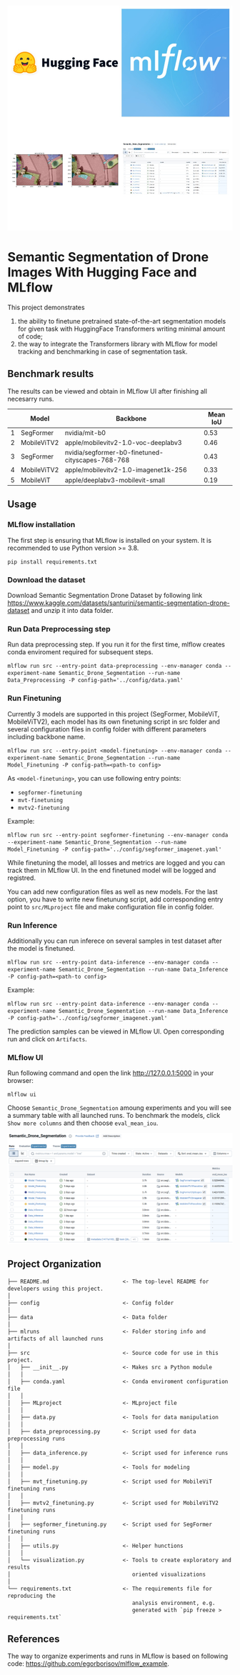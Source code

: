 ![Alt text](sample.jpg)

Semantic Segmentation of Drone Images With Hugging Face and MLflow 
==============================

This project demonstrates
1. the ability to finetune pretrained state-of-the-art segmentation models for given task with HuggingFace Transformers writing minimal amount of code;
2. the way to integrate the Transformers library with MLflow for model tracking and benchmarking in case of segmentation task.

## Benchmark results

The results can be viewed and obtain in MLflow UI after finishing all necesarry runs.

|   | Model       | Backbone                                         | Mean IoU |
|---|-------------|--------------------------------------------------|----------|
| 1 | SegFormer   | nvidia/mit-b0                                    | 0.53     |
| 2 | MobileViTV2 | apple/mobilevitv2-1.0-voc-deeplabv3              | 0.46     |
| 3 | SegFormer   | nvidia/segformer-b0-finetuned-cityscapes-768-768 | 0.43     |
| 4 | MobileViTV2 | apple/mobilevitv2-1.0-imagenet1k-256             | 0.33     |
| 5 | MobileViT   | apple/deeplabv3-mobilevit-small                  | 0.19     |

## Usage

### MLflow installation

The first step is ensuring that MLflow is installed on your system. It is recommended to use Python version >= 3.8.

```
pip install requirements.txt
```

### Download the dataset

Download Semantic Segmentation Drone Dataset by following link https://www.kaggle.com/datasets/santurini/semantic-segmentation-drone-dataset and unzip it into data folder.

### Run Data Preprocessing step

Run data preprocessing step. If you run it for the first time, mlflow creates conda enviroment required for subsequent steps.

```
mlflow run src --entry-point data-preprocessing --env-manager conda --experiment-name Semantic_Drone_Segmentation --run-name Data_Preprocessing -P config-path='../config/data.yaml'
```

### Run Finetuning

Currently 3 models are supported in this project (SegFormer, MobileViT, MobileViTV2), each model has its own finetuning script in src folder and several configuration files in config folder with different parameters including backbone name. 

```
mlflow run src --entry-point <model-finetuning> --env-manager conda --experiment-name Semantic_Drone_Segmentation --run-name Model_Finetuning -P config-path=<path-to config>
```

As `<model-finetuning>`, you can use following entry points:
- `segformer-finetuning`
- `mvt-finetuning`
- `mvtv2-finetuning`

Example:

```
mlflow run src --entry-point segformer-finetuning --env-manager conda --experiment-name Semantic_Drone_Segmentation --run-name Model_Finetuning -P config-path='../config/segformer_imagenet.yaml'
```

While finetuning the model, all losses and metrics are logged and you can track them in MLflow UI. In the end finetuned model will be logged and registred.

You can add new configuration files as well as new models. For the last option, you have to write new finetunung script, add corresponding entry point to `src/MLproject` file and make configuration file in config folder.

### Run Inference

Additionally you can run inferece on several samples in test dataset after the model is finetuned.

```
mlflow run src --entry-point data-inference --env-manager conda --experiment-name Semantic_Drone_Segmentation --run-name Data_Inference -P config-path=<path-to config>
```

Example:

```
mlflow run src --entry-point data-inference --env-manager conda --experiment-name Semantic_Drone_Segmentation --run-name Data_Inference -P config-path='../config/segformer_imagenet.yaml'
```

The prediction samples can be viewed in MLflow UI. Open corresponding run and click on `Artifacts`.

### MLflow UI

Run following command and open the link http://127.0.0.1:5000 in your browser:

```
mlflow ui
```

Choose `Semantic_Drone_Segmentation` amoung experiments and you will see a summary table with all launched runs. To benchmark the models, click `Show more columns` and then choose `eval_mean_iou`.

![Alt text](screenshot.png)


Project Organization
------------

    ├── README.md                       <- The top-level README for developers using this project.
    │
    ├── config                          <- Config folder
    │
    ├── data                            <- Data folder
    │
    ├── mlruns                          <- Folder storing info and artifacts of all launched runs
    │
    ├── src                             <- Source code for use in this project.
    │   ├── __init__.py                 <- Makes src a Python module
    │   │
    │   ├── conda.yaml                  <- Conda enviroment configuration file  
    │   │
    │   ├── MLproject                   <- MLproject file
    │   │
    │   ├── data.py                     <- Tools for data manipulation
    │   │
    │   ├── data_preprocessing.py       <- Script used for data preprocessing runs 
    │   │
    │   ├── data_inference.py           <- Script used for inference runs 
    │   │
    │   ├── model.py                    <- Tools for modeling
    │   │
    │   ├── mvt_finetuning.py           <- Script used for MobileViT finetuning runs 
    │   │
    │   ├── mvtv2_finetuning.py         <- Script used for MobileViTV2 finetuning runs 
    │   │
    │   ├── segformer_finetuning.py     <- Script used for SegFormer finetuning runs 
    │   │
    │   ├── utils.py                    <- Helper hunctions
    │   │
    │   └── visualization.py            <- Tools to create exploratory and results
    │                                      oriented visualizations 
    │   
    └── requirements.txt                <- The requirements file for reproducing the
                                           analysis environment, e.g.
                                           generated with `pip freeze > requirements.txt`

## References

The way to organize experiments and runs in MLflow is based on following code: https://github.com/egorborisov/mlflow_example.